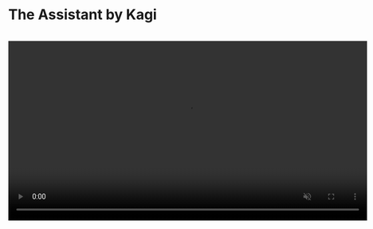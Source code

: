 # The Assistant by Kagi

<br>

<video src="./media/assistant.mp4" width="720" type="video/mp4" autoplay muted loop playsinline disablepictureinpicture />

The Assistant by Kagi combines top large language models (LLM) with optional results from Kagi Search, making it the perfect companion for creative, research, and programming tasks — alongside everything else you can think of! All this is included in a single subscription!

>**NOTE:** The Assistant is currently available to users with the [Kagi Ultimate plan](../plans/ultimate-plan.md).

## Features

- Access to the latest and most performant large language models from OpenAI, Anthropic, Meta, Google, Mistral, Amazon, Alibaba and DeepSeek.
- Multiple [custom assistants](#custom-assistants)
- The ability to control whether the Assistant has web access (powered by Kagi Search)
- Applying Kagi Search [Lenses](../features/lenses.md) and [Personalized Results](../features/website-info-personalized-results.md) to the Assistant searches
- Switch between multiple threads within a single window
- Saving Assistant threads
- Uploading files to use as context
- Altering the Assistant configuration within the thread
	- For example, you can ask the initial question with web access enabled, and then disable it for subsequent questions!
	 - It is also possible to switch to a different LLM in the middle of a thread
- Code syntax highlighting
- [Keyboard Shortcuts](#keyboard-shortcuts)
- Export conversations to markdown format
- Share threads with others using a link
- Voice input

## Privacy

When you use the Assistant by Kagi, your data is never used to train AI models (not by us or by the LLM providers), and no account information is shared with the LLM providers. By default, threads expire after 24 hours of inactivity. This behavior can be adjusted in the [settings](https://kagi.com/settings/?p=assistant). For more detailed information, check out our [LLMs and privacy guide.](https://help.kagi.com/kagi/ai/llms-privacy.html))

## Using the Assistant

The Assistant can be accessed via the Control Center located in the top right corner of all Kagi pages or by clicking on the link in the top right corner of the Kagi homepage. [The direct link](https://kagi.com/assistant) to the Assistant can also be used.

When you first access the Assistant, you will be greeted by a familiar-looking landing page, allowing you to get right into using it.
You can either type your prompt or use voice input by pressing the microphone symbol.
You can choose which LLM you wish to use by opening the dropdown menu just below the prompt field.

The Assistant's web access can be toggled via the button below the prompt field.

## Which model to choose

We maintain the [Kagi LLM Benchmarking Project](./llm-benchmark.md) to measure model quality in various scenarios.

Another important aspect is the privacy policy of the model provider. See our [LLM Privacy Comparison](./llms-privacy.md) for a detailed overview of how each provider handles your data.

## Threads

The Assistant supports threads, allowing you to keep your bagel topping ideas separate from your weekend projects.

The search bar enables you to search for that one elusive thread.
Currently, the search only looks through your thread titles.

By default threads are kept for 24 hours after the last message.
If keeping threads alive permanently better fits your workflow, you can adjust this setting in [Assistant Settings](https://kagi.com/settings/?p=assistant).
Please note that the thread saving setting is applied **when the thread is created**.

Threads can be renamed, added to Quick Access, shared, deleted, and downloaded via the `⋮` button which is displayed when you hover over the thread.

The Quick Access feature can be used to better organize your threads but it will not influence the thread saving setting.
In other words, threads added to Quick Access will also be deleted after 24 hours, unless you have chosen otherwise in the settings.

You can also **preserve** threads with the star symbol, located to the left of the thread title.
Preserved threads do not expire.

## Uploading Files to Assistant

The Assistant by Kagi supports file uploads, allowing you to provide additional context or information for your queries.

This can be useful for tasks like:

- Summarizing a document
- Extracting key insights from a report
- Analyzing data in a spreadsheet
- Describing an image
- Distilling main points from an audio file

To upload a file:

1. Click the paperclip icon in the prompt input box.
2. Select the file or image you wish to upload.
3. Provide a prompt with instructions to process the file or leave blank to summarize it.

Important considerations for file uploads:

**File size limit:** The maximum file size for uploads is 8MB.
**Processing time:** Larger files may take a few moments to process.
**Context retention:** Uploaded file content remains in the conversation context for subsequent messages.

The Assistant supports various file formats across different categories, including:

| File Type | Supported Formats |
|:--|:--|
| Text | txt, text, md (and other text-based formats) |
| Rich Format | pdf, docx, pptx |
| Spreadsheets | csv, tsv, xlsx, json, jsonl |
| Image | jpg, jpeg, png, gif, tiff, tif, webp |
| Audio | 3gpp, aa, aac, aax, act, aiff, amr, ape, au, awb, dct, dss, dvf, flac, gsm, iklax, ivs, m4a, m4b, m4p, mp4, mmf, mp3, mpc, msv, ogg, opus, ra, rm, sln, tta, vox, wav, wma, wvpla |

Note: Unsupported formats may be treated as binary files.

## Custom Instructions

Do you prefer a more personalized Assistant experience?
You can provide custom instructions in the [Assistant Settings](https://kagi.com/settings?p=assistant).
These instructions can be utilized to refine the Assistant responses.
You can, for instance, instruct the Assistant to be more succinct or to consider your profession and location.

## Custom Assistants {#custom-assistants}

You can create Custom Assistants in the [Assistant Settings](https://kagi.com/settings?p=assistant).
It is possible to customize the LLM, settings (the use of web access, lenses, and personalized results), and the instructions for each Custom Assistant.

The Assistant comes with a built-in **Code** Custom Assistant that is optimized for programming tasks. It uses Claude 3.5 Sonnet and has web access.

For more details, refer to the [Custom Assistants](./custom-assistants.md) page.

## Keyboard Shortcuts {#keyboard-shortcuts}

The following keyboard shortcuts are available in the Assistant by Kagi on Mac and PC.

| Mac Shortcut | Action |
|:--|:--|
| &#8984; + K | New Thread |
| &#8984; + Shift + S | Toggle Sidebar |
| &#8984; + Shift + C | Copy Last Response |
| &#8984; + Shift + E | Edit Last Message |
| &#8984; + Shift + Backspace | Delete Current Thread |
| &#8984; + / | Focus Prompt Box |
| &#8984; + . | Show Keyboard Shortcuts |

| PC Shortcut | Action |
|:--|:--|
| Ctrl + K | New Thread |
| Ctrl + Shift + S | Toggle Sidebar |
| Ctrl + Shift + C | Copy Last Response |
| Ctrl + Shift + E | Edit Last Message |
| Ctrl + Shift + Backspace | Delete Current Thread |
| Ctrl + / | Focus Prompt Box |
| Ctrl + . | Show Keyboard Shortcuts |

## LLMs Available in The Assistant

The Assistant provides access to the following LLMs:

| Provider    | Model                                                                     |
|-------------|---------------------------------------------------------------------------|
| Anthropic   | [Claude 3.7 Sonnet](https://kagi.com/assistant?profile=claude-3-sonnet-37)|
| Anthropic   | [Claude 3.5 Sonnet](https://kagi.com/assistant?profile=claude-3-sonnet)   |
| Anthropic   | [Claude 3 Opus](https://kagi.com/assistant?profile=claude-3-opus)         |
| Anthropic   | [Claude 3 Haiku](https://kagi.com/assistant?profile=claude-3-haiku)  
| OpenAI      | [GPT 4o](https://kagi.com/assistant?profile=gpt-4o)                       |
| OpenAI      | [GPT 4o Mini](https://kagi.com/assistant?profile=gpt-4o-mini)             |
| OpenAI      | [o3 Mini](https://kagi.com/assistant?profile=o3-mini)             |
| Mistral AI  | [Mistral Pixtral](https://kagi.com/assistant?profile=mistral-nemo)        |
| Mistral AI  | [Mistral Large](https://kagi.com/assistant?profile=mistral-large)         |
| Google      | [Gemini 1.5 Pro](https://kagi.com/assistant?profile=gemini-pro)           |
| <span title="Hosted by Firework AI" style="border-bottom: 1px dotted; cursor: help;">Meta</span>    | [Llama 3.3 70B](https://kagi.com/assistant?profile=llama-3-70b)   |
| <span title="Hosted by Firework AI" style="border-bottom: 1px dotted; cursor: help;">Meta</span>    | [Llama 3.1 405B](https://kagi.com/assistant?profile=llama-3-405b) |
| <span title="Hosted by Firework AI" style="border-bottom: 1px dotted; cursor: help;">Alibaba</span> | [Qwen QwQ 32b](https://kagi.com/assistant?profile=qwen-qwq-32b)   |
| Amazon  | [Nova Lite](https://kagi.com/assistant?profile=nova-lite)                     |
| Amazon  | [Nova Pro](https://kagi.com/assistant?profile=nova-pro)                       |
| DeepSeek | [Chat V3](https://kagi.com/assistant?profile=deepseek)                       |
| DeepSeek | [R1](https://kagi.com/assistant?profile=deepseek-r1)                         | 


You can learn more about how these models compare in the [Kagi LLM Benchmarking Project](./llm-benchmark.md) page.

## Bangs

You can quickly access The Assistant using the following [bangs](../features/bangs.md):

- `!ai`, `!as`, `!assistant`, `!research`, `!answer`, `!discuss`, `!expert`, `!llm`, `!custom`, and `!asst`: These bangs direct you to the general Assistant interface for various types of queries.

- `!chat`: This bang accesses The Assistant with internet access turned off.

- `!code`: Use this bang to access the built-in **Code** Custom Assistant, which is tailored for coding-related queries.

- `!ki`: This bang accesses The Assistant with the Ki profile, providing a specialized interaction.

Each bang is designed to optimize your search experience by directing you to the most appropriate version of The Assistant for your needs.

## URL Parameters

You can specify a particular model in the Assistant's URL by including a `profile` parameter.
`https://kagi.com/assistant?profile=gpt-4o&q=%s`
The available model names can be found in the table above.

This can also be used with custom assistants, as described on the [custom assistant documentation](./custom-assistants.md#url-parameters).

The `internet` parameter can be used to turn on and off internet access, set to `true` to enable, anything else to disable. This overrides the internet setting of the profile used.

The `lens` parameter can be used to set the lens if internet access is enabled. The value of this is the lowercase format of the lens name, for example, `https://kagi.com/assistant?lens=programming&q=%s` will use the Programming lens.

Here is an example of a URL that disables internet access, uses the **Claude 3 Haiku** model, and applies the **Programming lens**:  
```https://kagi.com/assistant?profile=claude-3-haiku&internet=false&lens=programming&q=%s```

## Availability

The Assistant is available to all Kagi Ultimate members.
If you are on a different plan you can upgrade from the [Billing Settings](https://kagi.com/settings?p=billing_plan) page.

We also offer an Ultimate upgrade for Family Plans, you can upgrade from the [Family Management](https://kagi.com/settings?p=account_members) page.

## FAQ

**Q**: What is Kagi’s stance about using LLMs in search?\
**A**: We continue to relentlessly focus on the core search experience and build thoughtfully integrated features on top of it. Read more about it in our [AI Integration Philosophy](../why-kagi/ai-philosophy.md) page.
